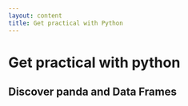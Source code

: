 ```yaml
---
layout: content
title: Get practical with Python
---
```


# Get practical with python

## Discover panda and Data Frames
